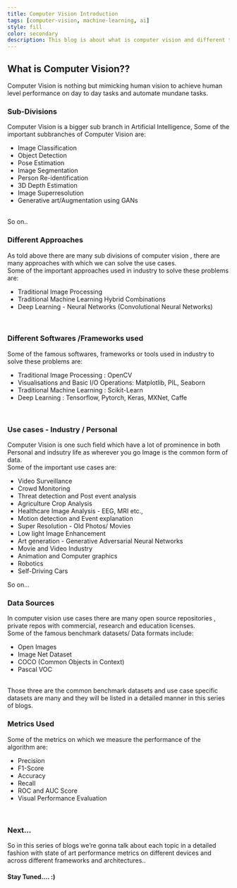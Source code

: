 ```yaml
---
title: Computer Vision Introduction
tags: [computer-vision, machine-learning, ai]
style: fill
color: secondary
description: This blog is about what is computer vision and different types in it and how one can solve business use cases with it!! This is the introductory blog of computer vision series.
---
```



## What is Computer Vision??

Computer Vision is nothing but mimicking human vision to achieve human level performance on day to day tasks and automate mundane tasks.


### Sub-Divisions

Computer Vision is a bigger sub branch in Artificial Intelligence, Some of the important subbranches of Computer Vision are: <br>
<ul> 
    <li> Image Classification </li>
    <li> Object Detection </li>
    <li> Pose Estimation </li>
    <li> Image Segmentation </li>
    <li> Person Re-identification </li>
    <li> 3D Depth Estimation </li>
    <li> Image Superresolution </li>
    <li> Generative art/Augmentation using GANs </li>
</ul>
<br>
So on..

### Different Approaches 

As told above there are many sub divisions of computer vision , there are many approaches with which we can solve the use cases. <br>
Some of the important approaches used in industry to solve these problems are:
<br>
<ul>
    <li> Traditional Image Processing </li>
    <li> Traditional Machine Learning Hybrid Combinations </li>
    <li> Deep Learning - Neural Networks (Convolutional Neural Networks) </li>
</ul>
<br>


### Different Softwares /Frameworks used

Some of the famous softwares, frameworks or tools used in industry to solve these problems are:
<ul>
    <li> Traditional Image Processing : OpenCV </li>
    <li> Visualisations and Basic I/O Operations: Matplotlib, PIL, Seaborn </li>
    <li> Traditional Machine Learning :  Scikit-Learn </li>
    <li> Deep Learning : Tensorflow, Pytorch, Keras, MXNet, Caffe </li>
</ul>
<br>

### Use cases - Industry / Personal

Computer Vision is one such field which have a lot of prominence in both Personal and indsutry life as wherever you go Image is the common form of data. <br>
Some of the important use cases are:
<ul>
    <li> Video Surveillance </li>
    <li> Crowd Monitoring </li>
    <li> Threat detection and Post event analysis </li>
    <li> Agriculture Crop Analysis </li>
    <li> Healthcare Image Analysis - EEG, MRI etc., </li>
    <li> Motion detection and Event explanation </li>
    <li> Super Resolution - Old Photos/ Movies </li>
    <li> Low light Image Enhancement </li>
    <li> Art generation - Generative Adversarial Neural Networks </li>
    <li> Movie and Video Industry </li>
    <li> Animation and Computer graphics </li>
    <li> Robotics </li>
    <li> Self-Driving Cars </li>
</ul>
So on... 


### Data Sources

In computer vision use cases there are many open source repositories , private repos with commercial, research and education licenses.
<br>
Some of the famous benchmark datasets/ Data formats include:
<ul>
    <li> Open Images </li>
    <li> Image Net Dataset </li>
    <li> COCO (Common Objects in Context) </li>
    <li> Pascal VOC </li>
</ul>
<br>
Those three are the common benchmark datasets and use case specific datasets are many and they will be listed in a detailed manner in this series of blogs.
<br>


### Metrics Used

Some of the metrics on which we measure the performance of the algorithm are:
<ul>
    <li> Precision </li>
    <li> F1-Score </li>
    <li> Accuracy </li>
    <li> Recall </li>
    <li> ROC and AUC Score </li>
    <li> Visual Performance Evaluation</li>
</ul>

<br>

### Next...

So in this series of blogs we’re gonna talk about each topic in a detailed fashion with state of art performance metrics on different devices and across different frameworks and architectures..

#### Stay Tuned.... :)